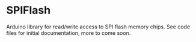 SPIFlash
========

Arduino library for read/write access to SPI flash memory chips.
See code files for initial documentation, more to come soon.
